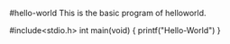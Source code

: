 #hello-world
This is the basic program of helloworld.

#include<stdio.h>
int main(void)
{
  printf("Hello-World")
}

